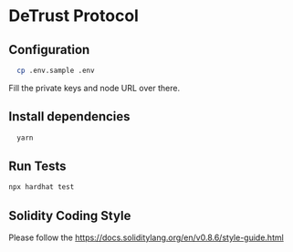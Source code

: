 # DeTrust Protocol

## Configuration

```sh
  cp .env.sample .env
```

Fill the private keys and node URL over there.

## Install dependencies

```sh
  yarn
```

## Run Tests

```sh
npx hardhat test
```

## Solidity Coding Style

Please follow the https://docs.soliditylang.org/en/v0.8.6/style-guide.html
